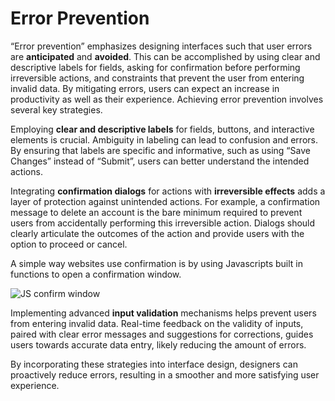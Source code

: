 # Error Prevention

“Error prevention” emphasizes designing interfaces such that user errors are **anticipated** and **avoided**. 
This can be accomplished by using clear and descriptive labels for fields, asking for confirmation before 
performing irreversible actions, and constraints that prevent the user from entering invalid data. By 
mitigating errors, users can expect an increase in productivity as well as their experience. Achieving 
error prevention involves several key strategies.


Employing **clear and descriptive labels** for fields, buttons, and interactive elements is crucial. Ambiguity 
in labeling can lead to confusion and errors. By ensuring that labels are specific and informative, such 
as using “Save Changes” instead of “Submit”, users can better understand the intended actions.


Integrating **confirmation dialogs** for actions with **irreversible effects** adds a layer of protection against 
unintended actions. For example, a confirmation message to delete an account is the bare minimum required 
to prevent users from accidentally performing this irreversible action. Dialogs should clearly articulate 
the outcomes of the action and provide users with the option to proceed or cancel.


A simple way websites use confirmation is by using Javascripts built in functions to open a confirmation 
window.


![JS confirm window](/lessons/lesson5-graphics/jsconfirm.gif)


Implementing advanced **input validation** mechanisms helps prevent users from entering invalid data. Real-time 
feedback on the validity of inputs, paired with clear error messages and suggestions for corrections, guides 
users towards accurate data entry, likely reducing the amount of errors.


By incorporating these strategies into interface design, designers can proactively reduce errors, resulting 
in a smoother and more satisfying user experience.
